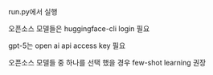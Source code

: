 run.py에서 실행

오픈소스 모델들은 huggingface-cli login 필요

gpt-5는 open ai api access key 필요

오픈소스 모델들 중 하나를 선택 했을 경우 few-shot learning 권장
